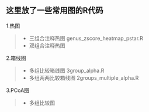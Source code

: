 
这里放了一些常用图的R代码
---
 1.热图
> * 三组合注释热图   genus_zscore_heatmap_pstar.R
> * 双组合注释热图

 2.箱线图
> * 多组比较箱线图   3group_alpha.R
> * 多组两两比较箱线图   2groups_multiple_alpha.R

 3.PCoA图
> * 多组比较图
